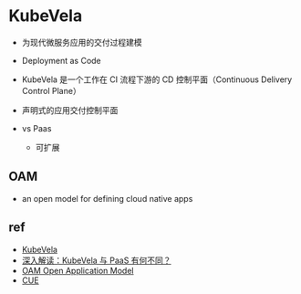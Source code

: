 # KubeVela
+ 为现代微服务应用的交付过程建模
+ Deployment as Code
+ KubeVela 是一个工作在 CI 流程下游的 CD 控制平面（Continuous Delivery Control Plane）
+ 声明式的应用交付控制平面

+ vs Paas
    + 可扩展

## OAM
+ an open model for defining cloud native apps

## ref
+ [KubeVela](https://kubevela.io/zh/docs/)
+ [深入解读：KubeVela 与 PaaS 有何不同？](https://zhuanlan.zhihu.com/p/329878177)
+ [OAM Open Application Model](https://oam.dev/)
+ [CUE](https://cuelang.org/)